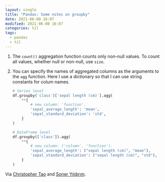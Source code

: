 ```yaml
---
layout: single
title: "Pandas: Some notes on groupby"
date: 2021-06-08 16:07
modified: 2021-06-08 16:07
categories: til
tags:
  - pandas
  - til
---
```


1. The `count()` aggregation function counts only non-null values. To count all values, whether null or non-null, use `size`.

2. You can specify the names of aggregated columns as the arguments to the `agg` function. Here I use a dictionary so that I can use string constants for colum names.

    ```python
    # Series level
    df.groupby('class')['sepal length (cm)'].agg(
        **{
            # new column: 'function'.
            'sepal_average_length': 'mean',
            'sepal_standard_deviation': 'std',
        }
    )

    # DataFrame level
    df.groupby(['class']).agg(
        **{
            # new column: ('column', 'function').
            'sepal_average_length': ("sepal length (cm)", "mean"),
            'sepal_standard_deviation': ("sepal length (cm)", "std"),
        }
    )
    ```

Via [Christopher Tao](https://towardsdatascience.com/4-pandas-groupby-tricks-you-should-know-9e5b9870693e) and [Soner Yıldırım](https://towardsdatascience.com/3-python-pandas-tricks-for-efficient-data-analysis-6324d013ef39).
